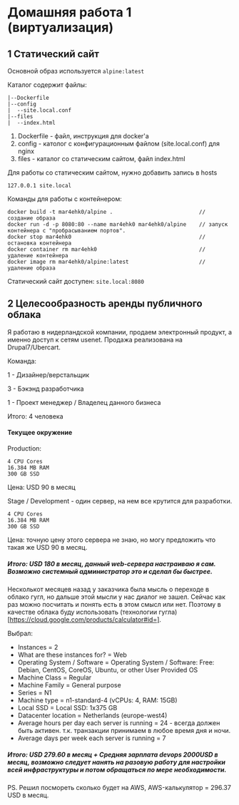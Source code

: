 # Домашняя работа 1 (виртуализация)


## 1 Статический сайт ##

Основной образ используется ```alpine:latest```

Каталог содержит файлы:

```
|--Dockerfile
|--config
|  --site.local.conf
|--files
|  --index.html
```
1. Dockerfile - файл, инструкция для docker'a
2. config - католог с конфигурационным файлом (site.local.conf) для nginx
3. files - каталог со статическим сайтом, файл index.html

Для работы со статическим сайтом, нужно добавить запись в hosts
```
127.0.0.1 site.local
```
Команды для работы с контейнером:
```
docker build -t mar4ehk0/alpine .                           // создание образа
docker run -d -p 8080:80 --name mar4ehk0 mar4ehk0/alpine    // запуск контейнера с "пробрасыванием портов".
docker stop mar4ehk0                                        // остановка контейнера
docker container rm mar4ehk0                                // удаление контейнера
docker image rm mar4ehk0/alpine:latest                      // удаление образа
```

Статический сайт доступен: ```site.local:8080```


## 2 Целесообразность аренды публичного облака ##
Я работаю в нидерландской компании, продаем электронный продукт, а именно доступ к сетям usenet. Продажа реализована на Drupal7/Ubercart.

Команда:

1 - Дизайнер/верстальщик

3 - Бэкэнд разработчика

1 - Проект менеджер / Владелец данного бизнеса

Итого: 4 человека

#### Текущее окружение ####

Production:
```
4 CPU Cores
16.384 MB RAM
300 GB SSD
```
Цена: USD 90 в месяц

Stage / Development - один сервер, на нем все крутится для разработки. 

```
4 CPU Cores
16.384 MB RAM
300 GB SSD
```
Цена: точную цену этого сервера не знаю, но могу предложить что такая же USD 90 в месяц.

##### Итого: USD 180 в месяц, данный web-сервера настраиваю я сам. Возможно системный администратор это и сделал бы быстрее. #####

Несколькот месяцев назад у заказчика была мысль о переходе в облако гугл, но дальше этой мысли у нас диалог не зашел. Сейчас как раз можно посчитать и понять есть в этом смысл или нет. Поэтому в качестве облака буду использовать (технологии гугла)[https://cloud.google.com/products/calculator#id=]. 

Выбрал:
* Instances = 2
* What are these instances for? = Web
* Operating System / Software = Operating System / Software: Free: Debian, CentOS, CoreOS, Ubuntu, or other User Provided OS
* Machine Class = Regular
* Machine Family = General purpose
* Series = N1
* Machine type = n1-standard-4 (vCPUs: 4, RAM: 15GB)
* Local SSD = Local SSD: 1x375 GB
* Datacenter location = Netherlands (europe-west4)
* Average hours per day each server is running = 24 - всегда должен быть активен. т.к. транзакции принимаем в любое время дня и ночи.
* Average days per week each server is running = 7
            
##### Итого: USD 279.60 в месяц + Средняя зарплата devops 2000USD в месяц, возможно следует нанять на разовую работу для настройки всей инфраструктуры и потом обращаться по мере необходимости.  #####

PS. Решил посмореть сколько будет на AWS, AWS-калькулятор = 296.37 USD в месяц.





